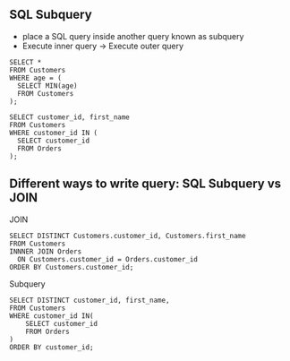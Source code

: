 ## SQL Subquery
- place a SQL query inside another query known as subquery
- Execute inner query -> Execute outer query

```
SELECT *
FROM Customers 
WHERE age = (
  SELECT MIN(age)
  FROM Customers
);
```

```
SELECT customer_id, first_name
FROM Customers
WHERE customer_id IN (
  SELECT customer_id
  FROM Orders
);
```

## Different ways to write query: SQL Subquery vs JOIN
JOIN
```
SELECT DISTINCT Customers.customer_id, Customers.first_name
FROM Customers
INNNER JOIN Orders
  ON Customers.customer_id = Orders.customer_id
ORDER BY Customers.customer_id;
```

Subquery
```
SELECT DISTINCT customer_id, first_name,
FROM Customers
WHERE customer_id IN(
    SELECT customer_id
    FROM Orders
)
ORDER BY customer_id;
```



